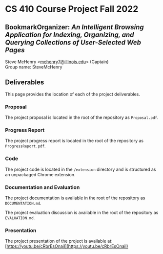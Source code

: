 # CS 410 Course Project Fall 2022
## BookmarkOrganizer: *An Intelligent Browsing Application for Indexing, Organizing, and Querying Collections of User-Selected Web Pages*

Steve McHenry <<mchenry7@illinois.edu>> (Captain)\
Group name: SteveMcHenry

## Deliverables
This page provides the location of each of the project deliverables.

### Proposal
The project proposal is located in the root of the repository as `Proposal.pdf`.

### Progress Report
The project progress report is located in the root of the repository as `ProgressReport.pdf`.

### Code
The project code is located in the `/extension` directory and is structured as an unpackaged Chrome extension.

### Documentation and Evaluation
The project documentation is available in the root of the repository as `DOCUMENTATION.md`.

The project evaluation discussion is available in the root of the repository as `EVALUATION.md`.

### Presentation
The project presentation of the project is available at: [https://youtu.be/cRbrEsOnaiI](https://youtu.be/cRbrEsOnaiI)